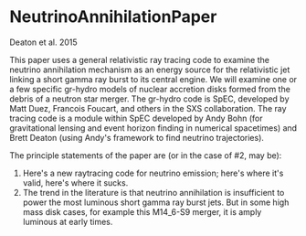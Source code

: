 # NeutrinoAnnihilationPaper
Deaton et al. 2015

This paper uses a general relativistic ray tracing code to examine the neutrino
annihilation mechanism as an energy source for the relativistic jet linking
a short gamma ray burst to its central engine. We will examine one or a few
specific gr-hydro models of nuclear accretion disks formed from the debris of a
neutron star merger. The gr-hydro code is SpEC, developed by Matt Duez, Francois
Foucart, and others in the SXS collaboration. The ray tracing code is a module
within SpEC developed by Andy Bohn (for gravitational lensing and event horizon
finding in numerical spacetimes) and Brett Deaton (using Andy's framework
to find neutrino trajectories).

The principle statements of the paper are (or in the case of #2, may be):
1. Here's a new raytracing code for neutrino emission; here's where it's valid,
   here's where it sucks.
2. The trend in the literature is that neutrino annihilation is insufficient to
   power the most luminous short gamma ray burst jets. But in some high mass disk
   cases, for example this M14_6-S9 merger, it is amply luminous at early times.
